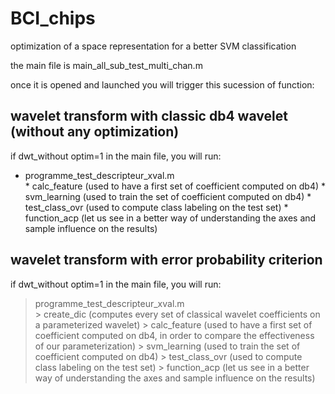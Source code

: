 BCI_chips
=========

optimization of a space representation for a better SVM classification

the main file is main_all_sub_test_multi_chan.m

once it is opened and launched you will trigger this sucession of function:

wavelet transform with classic db4 wavelet (without any optimization)
---------------------------------------------------------------------
if dwt_without optim=1 in the main file, you will run:

* programme_test_descripteur_xval.m  
      * calc_feature (used to have a first set of coefficient computed on db4)
      * svm_learning (used to train the set of coefficient computed on db4)
      * test_class_ovr (used to compute class labeling on the test set)
      * function_acp (let us see in a better way of understanding the axes and sample influence on the results)
                                     
                                     
                                     
                                     
                                     
wavelet transform with error probability criterion
--------------------------------------------------
if dwt_without optim=1 in the main file, you will run:                                    
                                     
> programme_test_descripteur_xval.m  
                                     > create_dic (computes every set of classical wavelet coefficients on a parameterized wavelet)
                                     > calc_feature (used to have a first set of coefficient computed on db4, in order to compare the effectiveness of our parameterization)
                                     > svm_learning (used to train the set of coefficient computed on db4)
                                     > test_class_ovr (used to compute class labeling on the test set)
                                     > function_acp (let us see in a better way of understanding the axes and sample influence on the results)
